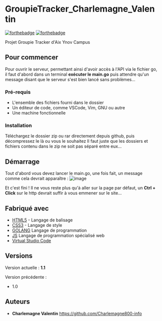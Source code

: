 # GroupieTracker_Charlemagne_Valentin

[![forthebadge](http://forthebadge.com/images/badges/built-with-love.svg)](http://forthebadge.com)  [![forthebadge](http://forthebadge.com/images/badges/powered-by-electricity.svg)](http://forthebadge.com)

Projet Groupie Tracker d'Aix Ynov Campus

## Pour commencer
Pour ouvrir le serveur, permettant ainsi d'avoir accès à l'API via le fichier go, il faut d'abord dans un terminal **exécuter le main.go** puis attendre qu'un message disant que le serveur s'est bien lancé sans problèmes...

### Pré-requis

- L'ensemble des fichiers fourni dans le dossier
- Un éditeur de code, comme VSCode, Vim, GNU ou autre
- Une machine fonctionnelle

### Installation
Téléchargez le dossier zip ou rar directement depuis github, puis décompressez le là ou vous le souhaitez
Il faut juste que les dossiers et fichiers contenu dans le zip ne soit pas séparé entre eux...

## Démarrage
Tout d'abord vous devez lancer le main.go, une fois fait, un message comme cela devrait apparaître :
![image](https://user-images.githubusercontent.com/113009479/226241970-f389b069-cb20-4ffb-8373-db8e39a8dea9.png)

Et c'est fini !
Il ne vous reste plus qu'à aller sur la page par défaut, un **Ctrl + Click** sur le http devrait suffir à vous emmener sur le site...

## Fabriqué avec

* [HTML5]([http://materializecss.com](https://html.com/)) - Langage de balisage
* [CSS3]([https://atom.io/](https://www.w3.org/Style/CSS/Overview.en.html)) - Langage de style
* [GOLANG](https://go.dev/) Langage de programmation
* [JS](https://www.javascript.com/) Langage de programmation spécialisé web
* [Virtual Studio Code](https://code.visualstudio.com/)

## Versions
Version actuelle : **1.1**

Version précédente : 
- 1.0

## Auteurs
* **Charlemagne Valentin** https://github.com/Charlemagne800-info

